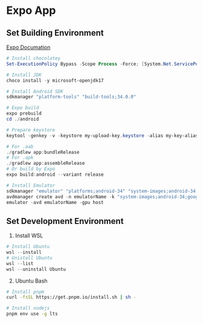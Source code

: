 # Expo App

## Set Building Environment

[Expo Documation](https://docs.expo.dev/guides/local-app-production/)

```powershell
# Install chocolatey
Set-ExecutionPolicy Bypass -Scope Process -Force; [System.Net.ServicePointManager]::SecurityProtocol = [System.Net.ServicePointManager]::SecurityProtocol -bor 3072; iex ((New-Object System.Net.WebClient).DownloadString('https://community.chocolatey.org/install.ps1'))

# Install JDK
choco install -y microsoft-openjdk17

# Install Android SDK
sdkmanager "platform-tools" "build-tools;34.0.0"

# Expo build
expo prebuild
cd ./android

# Prepare keystore
keytool -genkey -v -keystore my-upload-key.keystore -alias my-key-alias -keyalg RSA -keysize 2048 -validity 10000

# For .aab
./gradlew app:bundleRelease
# For .apk
./gradlew app:assembleRelease
# Or build by Expo
expo build:android --variant release

# Install Emulator
sdkmanager "emulator" "platforms;android-34" "system-images;android-34;google_apis;x86_64"
avdmanager create avd -n emulatorName -k "system-images;android-34;google_apis;x86_64" -d "pixel"
emulator -avd emulatorName -gpu host
```

## Set Development Environment

1. Install WSL

```powershell
# Install Ubuntu
wsl --install
# Unistall Ubuntu
wsl --list
wsl --uninstall Ubuntu
```

2. Ubuntu Bash

```bash
# Install pnpm
curl -fsSL https://get.pnpm.io/install.sh | sh -

# Install nodejs
pnpm env use -g lts
```
